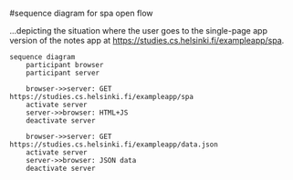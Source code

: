 #sequence diagram for spa open flow

...depicting the situation where the user goes to the single-page app version of the notes app at https://studies.cs.helsinki.fi/exampleapp/spa.

```mermaid
sequence diagram
    participant browser
    participant server
    
    browser->>server: GET https://studies.cs.helsinki.fi/exampleapp/spa
    activate server
    server->>browser: HTML+JS
    deactivate server

    browser->>server: GET https://studies.cs.helsinki.fi/exampleapp/data.json
    activate server
    server->>browser: JSON data
    deactivate server
```
